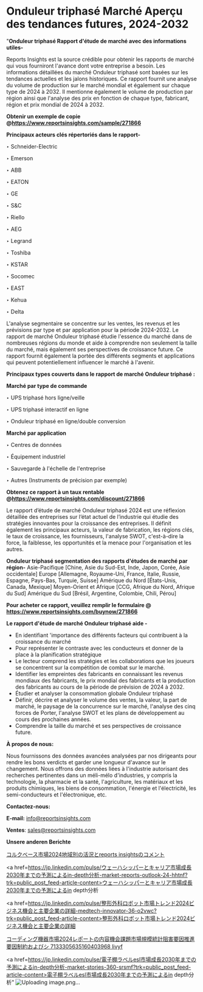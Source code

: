 # Onduleur triphasé Marché Aperçu des tendances futures, 2024-2032

"<strong>Onduleur triphasé Rapport d'étude de marché avec des informations utiles-</strong>

Reports Insights est la source crédible pour obtenir les rapports de marché qui vous fourniront l'avance dont votre entreprise a besoin. Les informations détaillées du marché Onduleur triphasé sont basées sur les tendances actuelles et les jalons historiques. Ce rapport fournit une analyse du volume de production sur le marché mondial et également sur chaque type de 2024 à 2032. Il mentionne également le volume de production par région ainsi que l'analyse des prix en fonction de chaque type, fabricant, région et prix mondial de 2024 à 2032.

<strong><b>Obtenir un exemple de copie @</b></strong><a href=https://www.reportsinsights.com/sample/271866><strong><b>https://www.reportsinsights.com/sample/271866</b></strong></a>

<b>Principaux acteurs clés répertoriés dans le rapport-</b>

<b> </b>‣ Schneider-Electric

‣ Emerson

‣ ABB

‣ EATON

‣ GE

‣ S&C

‣ Riello

‣ AEG

‣ Legrand

‣ Toshiba

‣ KSTAR

‣ Socomec

‣ EAST

‣ Kehua

‣ Delta

L'analyse segmentaire se concentre sur les ventes, les revenus et les prévisions par type et par application pour la période 2024-2032. Le rapport de marché Onduleur triphasé étudie l'essence du marché dans de nombreuses régions du monde et aide à comprendre non seulement la taille du marché, mais également ses perspectives de croissance future. Ce rapport fournit également la portée des différents segments et applications qui peuvent potentiellement influencer le marché à l'avenir.

<strong>Principaux types couverts dans le rapport de marché Onduleur triphasé :</strong>

<strong>Marché par type de commande</strong>

‣ UPS triphasé hors ligne/veille

‣ UPS triphasé interactif en ligne

‣ Onduleur triphasé en ligne/double conversion

<strong>Marché par application</strong>

‣ Centres de données

‣ Équipement industriel

‣ Sauvegarde à l'échelle de l'entreprise

‣ Autres (Instruments de précision par exemple)

<strong><b>Obtenez ce rapport à un taux rentable @</b></strong><a href=https://www.reportsinsights.com/discount/271866><strong><b>https://www.reportsinsights.com/discount/271866</b></strong></a>

Le rapport d’étude de marché Onduleur triphasé 2024 est une réflexion détaillée des entreprises sur l’état actuel de l’industrie qui étudie des stratégies innovantes pour la croissance des entreprises. Il définit également les principaux acteurs, la valeur de fabrication, les régions clés, le taux de croissance, les fournisseurs, l'analyse SWOT, c'est-à-dire la force, la faiblesse, les opportunités et la menace pour l'organisation et les autres.

<strong>Onduleur triphasé segmentation des rapports d'études de marché par région-</strong>
Asie-Pacifique [Chine, Asie du Sud-Est, Inde, Japon, Corée, Asie occidentale]
Europe [Allemagne, Royaume-Uni, France, Italie, Russie, Espagne, Pays-Bas, Turquie, Suisse]
Amérique du Nord [États-Unis, Canada, Mexique]
Moyen-Orient et Afrique [CCG, Afrique du Nord, Afrique du Sud]
Amérique du Sud [Brésil, Argentine, Colombie, Chili, Pérou]

<strong>Pour acheter ce rapport, veuillez remplir le formulaire @   <a href=https://www.reportsinsights.com/buynow/271866>https://www.reportsinsights.com/buynow/271866</a></strong>

<strong>Le rapport d'étude de marché Onduleur triphasé aide -</strong>
<ul>
  <li>En identifiant 'importance des différents facteurs qui contribuent à la croissance du marché</li>
  <li>Pour représenter le contraste avec les conducteurs et donner de la place à la planification stratégique</li>
  <li>Le lecteur comprend les stratégies et les collaborations que les joueurs se concentrent sur la compétition de combat sur le marché.</li>
  <li>Identifier les empreintes des fabricants en connaissant les revenus mondiaux des fabricants, le prix mondial des fabricants et la production des fabricants au cours de la période de prévision de 2024 à 2032.</li>
  <li>Étudier et analyser la consommation globale Onduleur triphasé</li>
  <li>Définir, décrire et analyser le volume des ventes, la valeur, la part de marché, le paysage de la concurrence sur le marché, l'analyse des cinq forces de Porter, l'analyse SWOT et les plans de développement au cours des prochaines années.</li>
  <li>Comprendre la taille du marché et ses perspectives de croissance future.</li>
</ul>
<strong>À propos de nous:</strong>

Nous fournissons des données avancées analysées par nos dirigeants pour rendre les bons verdicts et garder une longueur d'avance sur le changement. Nous offrons des données liées à l'industrie autorisant des recherches pertinentes dans un méli-mélo d'industries, y compris la technologie, la pharmacie et la santé, l'agriculture, les matériaux et les produits chimiques, les biens de consommation, l'énergie et l'électricité, les semi-conducteurs et l'électronique, etc.

<strong>Contactez-nous:</strong>

<strong>E-mail:</strong> <a href=mailto:info@reportsinsights.com>info@reportsinsights.com</a>

<strong>Ventes</strong>: <a href=mailto:sales@reportsinsights.com>sales@reportsinsights.com</a>

<strong>Unsere anderen Berichte</strong>

<a href=https://www.linkedin.com/pulse/コルクベース市場2024地域別の活況とreports-insightsのコメント-reports-insights-expert-k8taf/>コルクベース市場2024地域別の活況とreports insightsのコメント</a>

<a href=https://jp.linkedin.com/pulse/ウェーハシッパーとキャリア市場成長2030年までの予測によるin-depth分析-market-reports-outlook-24-hhtnf?trk=public_post_feed-article-content>ウェーハシッパーとキャリア市場成長2030年までの予測によるin depth分析</a>

<a href=https://jp.linkedin.com/pulse/整形外科ロボット市場トレンド2024ビジネス機会と主要企業の詳細-medtech-innovator-36-o2vwc?trk=public_post_feed-article-content>整形外科ロボット市場トレンド2024ビジネス機会と主要企業の詳細</a>

<a href=https://www.linkedin.com/pulse/コーディング機器市場2024レポートの内容機会課題市場規模統計阻害要因推進要因制約およびシ-7133305635160403968-livyf/>コーディング機器市場2024レポートの内容機会課題市場規模統計阻害要因推進要因制約およびシ 7133305635160403968 livyf</a>

<a href=https://jp.linkedin.com/pulse/電子棚ラベルesl市場成長2030年までの予測によるin-depth分析-market-stories-360-srsmf?trk=public_post_feed-article-content>電子棚ラベルesl市場成長2030年までの予測によるin depth分析</a>"
![Uploading image.png…]()
